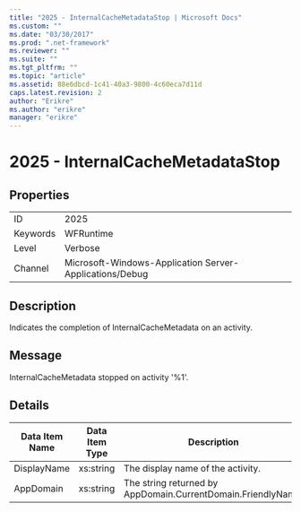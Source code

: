 ```yaml
---
title: "2025 - InternalCacheMetadataStop | Microsoft Docs"
ms.custom: ""
ms.date: "03/30/2017"
ms.prod: ".net-framework"
ms.reviewer: ""
ms.suite: ""
ms.tgt_pltfrm: ""
ms.topic: "article"
ms.assetid: 88e6dbcd-1c41-40a3-9800-4c60eca7d11d
caps.latest.revision: 2
author: "Erikre"
ms.author: "erikre"
manager: "erikre"
---
```

# 2025 - InternalCacheMetadataStop
## Properties  
  
|||  
|-|-|  
|ID|2025|  
|Keywords|WFRuntime|  
|Level|Verbose|  
|Channel|Microsoft-Windows-Application Server-Applications/Debug|  
  
## Description  
 Indicates the completion of InternalCacheMetadata on an activity.  
  
## Message  
 InternalCacheMetadata stopped on activity '%1'.  
  
## Details  
  
|Data Item Name|Data Item Type|Description|  
|--------------------|--------------------|-----------------|  
|DisplayName|xs:string|The display name of the activity.|  
|AppDomain|xs:string|The string returned by AppDomain.CurrentDomain.FriendlyName.|